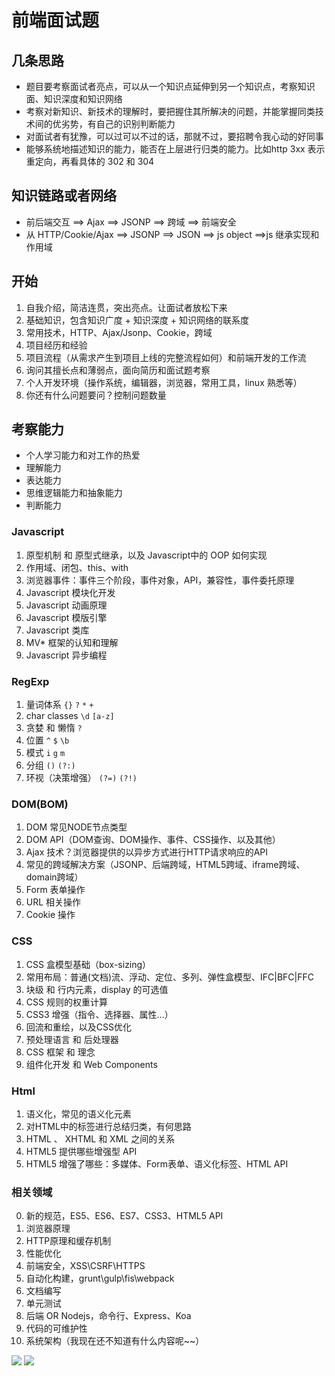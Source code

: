 # 前端面试题

## 几条思路

- 题目要考察面试者亮点，可以从一个知识点延伸到另一个知识点，考察知识面、知识深度和知识网络
- 考察对新知识、新技术的理解时，要把握住其所解决的问题，并能掌握同类技术间的优劣势，有自己的识别判断能力
- 对面试者有犹豫，可以过可以不过的话，那就不过，要招聘令我心动的好同事
- 能够系统地描述知识的能力，能否在上层进行归类的能力。比如http 3xx 表示重定向，再看具体的 302 和 304

## 知识链路或者网络

- 前后端交互 ==> Ajax ==> JSONP ==> 跨域 ==> 前端安全
- 从 HTTP/Cookie/Ajax ==> JSONP ==> JSON ==> js object ==>js 继承实现和作用域

## 开始 

1. 自我介绍，简洁连贯，突出亮点。让面试者放松下来
0. 基础知识，包含知识广度 + 知识深度 + 知识网络的联系度
1. 常用技术，HTTP、Ajax/Jsonp、Cookie，跨域
3. 项目经历和经验
2. 项目流程（从需求产生到项目上线的完整流程如何）和前端开发的工作流
6. 询问其擅长点和薄弱点，面向简历和面试题考察
4. 个人开发环境（操作系统，编辑器，浏览器，常用工具，linux 熟悉等）
0. 你还有什么问题要问？控制问题数量

## 考察能力

- 个人学习能力和对工作的热爱
- 理解能力
- 表达能力
- 思维逻辑能力和抽象能力
- 判断能力

### Javascript

 1. 原型机制 和 原型式继承，以及 Javascript中的 OOP 如何实现
 2. 作用域、闭包、this、with
 3. 浏览器事件：事件三个阶段，事件对象，API，兼容性，事件委托原理
 4. Javascript 模块化开发
 5. Javascript 动画原理
 6. Javascript 模版引擎
 6. Javascript 类库
 7. MV* 框架的认知和理解
 8. Javascript 异步编程

### RegExp

 1. 量词体系 `{}` `?` `*` `+`
 2. char classes `\d` `[a-z]` 
 3. 贪婪 和 懒惰 `?`
 4. 位置 `^` `$` `\b`
 5. 模式 `i` `g` `m`
 6. 分组 `()` `(?:)`
 7. 环视（决策增强） `(?=)` `(?!)`

### DOM(BOM)

 1. DOM 常见NODE节点类型
 2. DOM API（DOM查询、DOM操作、事件、CSS操作、以及其他）
 3. Ajax 技术？浏览器提供的以异步方式进行HTTP请求响应的API
 4. 常见的跨域解决方案（JSONP、后端跨域，HTML5跨域、iframe跨域、domain跨域）
 5. Form 表单操作
 6. URL 相关操作
 7. Cookie 操作

### CSS

 1. CSS 盒模型基础（box-sizing）
 2. 常用布局：普通(文档)流、浮动、定位、多列、弹性盒模型、IFC|BFC|FFC
 3. 块级 和 行内元素，display 的可选值
 4. CSS 规则的权重计算
 5. CSS3 增强（指令、选择器、属性...） 
 6. 回流和重绘，以及CSS优化
 7. 预处理语言 和 后处理器
 8. CSS 框架 和 理念
 9. 组件化开发 和 Web Components

### Html

 1. 语义化，常见的语义化元素
 2. 对HTML中的标签进行总结归类，有何思路
 3. HTML 、 XHTML 和 XML 之间的关系
 4. HTML5 提供哪些增强型 API
 5. HTML5 增强了哪些：多媒体、Form表单、语义化标签、HTML API

### 相关领域

 0. 新的规范，ES5、ES6、ES7、CSS3、HTML5 API
 1. 浏览器原理
 2. HTTP原理和缓存机制
 3. 性能优化
 4. 前端安全，XSS\CSRF\HTTPS
 4. 自动化构建，grunt\gulp\fis\webpack
 5. 文档编写
 6. 单元测试
 7. 后端 OR Nodejs，命令行、Express、Koa
 8. 代码的可维护性
 9. 系统架构（我现在还不知道有什么内容呢~~）


![](http://wd.geilicdn.com/b7982630030332673deb6ae8644a9b44.png)
![](http://wd.geilicdn.com/d04d19ba0cd127203d173bfb41573320.png)
